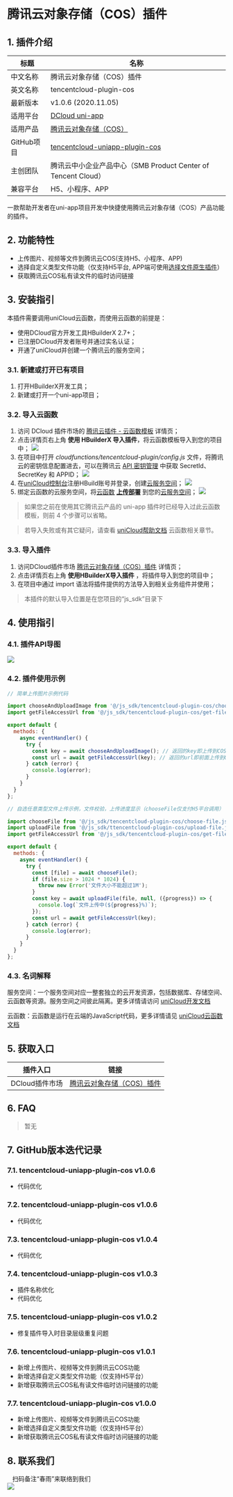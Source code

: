 # 腾讯云对象存储（COS）插件

## 1. 插件介绍
| 标题      | 名称    |
| ----     | ---------------- |
| 中文名称   | 腾讯云对象存储（COS）插件 |
| 英文名称   | tencentcloud-plugin-cos |
| 最新版本   | v1.0.6 (2020.11.05) |
| 适用平台   | [DCloud uni-app](https://uniapp.dcloud.net.cn) |
| 适用产品   | [腾讯云对象存储（COS）](https://cloud.tencent.com/product/cos) |
| GitHub项目| [tencentcloud-uniapp-plugin-cos](https://github.com/Tencent-Cloud-Plugins/tencentcloud-uniapp-plugin-cos) |
| 主创团队   | 腾讯云中小企业产品中心（SMB Product Center of Tencent Cloud） |
| 兼容平台   | H5、小程序、APP |

一款帮助开发者在uni-app项目开发中快捷使用腾讯云对象存储（COS）产品功能的插件。

## 2. 功能特性

- 上传图片、视频等文件到腾讯云COS(支持H5、小程序、APP)
- 选择自定义类型文件功能（仅支持H5平台, APP端可使用[选择文件原生插件](https://ext.dcloud.net.cn/search?q=%E6%96%87%E4%BB%B6%E9%80%89%E6%8B%A9&cat1=5)）
- 获取腾讯云COS私有读文件的临时访问链接

## 3. 安装指引

本插件需要调用uniCloud云函数，而使用云函数的前提是：

- 使用DCloud官方开发工具HBuilderX 2.7+；
- 已注册DCloud开发者账号并通过实名认证；
- 开通了uniCloud并创建一个腾讯云的服务空间；

### 3.1. 新建或打开已有项目

1. 打开HBuilderX开发工具；
1. 新建或打开一个uni-app项目；

### 3.2. 导入云函数

1. 访问 DCloud 插件市场的 [腾讯云插件 - 云函数模板](https://ext.dcloud.net.cn/plugin?id=2139) 详情页；
2. 点击详情页右上角 **使用 HBuilderX 导入插件**，将云函数模板导入到您的项目中；
![](./images/guide/guide-1.png)
3. 在项目中打开 _cloudfunctions/tencentcloud-plugin/config.js_ 文件，将腾讯云的密钥信息配置进去，可以在腾讯云 [API 密钥管理](https://console.cloud.tencent.com/cam/capi) 中获取 SecretId、SecretKey 和 APPID；
![](./images/guide/guide-2.png)
4. 在[uniCloud控制台](https://unicloud.dcloud.net.cn/login)注册HBuild账号并登录，创建[云服务空间](https://uniapp.dcloud.net.cn/uniCloud/concepts/space)；
![](./images/guide/guide-3.png)
5. 绑定云函数的云服务空间，将[云函数](https://uniapp.dcloud.net.cn/uniCloud/concepts/cloudfunction) [**上传部署**](https://uniapp.dcloud.net.cn/uniCloud/quickstart?id=rundebug) 到您的[云服务空间](https://uniapp.dcloud.net.cn/uniCloud/concepts/space)；
![](./images/guide/guide-4.png)

> 如果您之前在使用其它腾讯云产品的 uni-app 插件时已经导入过此云函数模板，则前 4 个步骤可以省略。

> 若导入失败或有其它疑问，请查看 [uniCloud帮助文档](https://uniapp.dcloud.io/uniCloud/README) 云函数相关章节。

### 3.3. 导入插件

1. 访问DCloud插件市场 [腾讯云对象存储（COS）插件](https://ext.dcloud.net.cn/plugin?id=2137) 详情页；
1. 点击详情页右上角 **使用HBuilderX导入插件** ，将插件导入到您的项目中；
1. 在项目中通过 import 语法将插件提供的方法导入到相关业务组件并使用；

> 本插件的默认导入位置是在您项目的“js_sdk”目录下

## 4. 使用指引

### 4.1. 插件API导图

![](./images/cos-guide.png)

### 4.2. 插件使用示例

```javascript
// 简单上传图片示例代码

import chooseAndUploadImage from '@/js_sdk/tencentcloud-plugin-cos/choose-and-upload-image.js';
import getFileAccessUrl from '@/js_sdk/tencentcloud-plugin-cos/get-file-access-url.js';

export default {
  methods: {
    async eventHandler() {
      try {
        const key = await chooseAndUploadImage(); // 返回的key即上传到COS的图片文件名（不包含域名部分，一般用来提交给后台接口保存到数据库）
        const url = await getFileAccessUrl(key); // 返回的url即前面上传到COS的图片的访问地址（包含临时签名）
      } catch (error) {
        console.log(error);
      }
    }
  }
};
```

```javascript
// 自选任意类型文件上传示例，文件校验，上传进度显示（chooseFile仅支付H5平台调用）

import chooseFile from '@/js_sdk/tencentcloud-plugin-cos/choose-file.js';
import uploadFile from '@/js_sdk/ttencentcloud-plugin-cos/upload-file.js';
import getFileAccessUrl from '@/js_sdk/tencentcloud-plugin-cos/get-file-access-url.js';

export default {
  methods: {
    async eventHandler() {
      try {
        const [file] = await chooseFile();
        if (file.size > 1024 * 1024) {
          throw new Error('文件大小不能超过1M');
        }
        const key = await uploadFile(file, null, ({progress}) => {
          console.log(`文件上传中(${progress}%)`);
        });
        const url = await getFileAccessUrl(key);
      } catch (error) {
        console.log(error);
      }
    }
  }
};
```

### 4.3. 名词解释

服务空间：一个服务空间对应一整套独立的云开发资源，包括数据库、存储空间、云函数等资源。服务空间之间彼此隔离。更多详情请访问 [uniCloud开发文档](https://uniapp.dcloud.io/uniCloud/concepts/space)

云函数：云函数是运行在云端的JavaScript代码，更多详情请见 [uniCloud云函数文档](https://uniapp.dcloud.io/uniCloud/cf-functions)

## 5. 获取入口

| 插件入口      | 链接    |
| ----     | ---------------- |
| DCloud插件市场 | [腾讯云对象存储（COS）插件](https://ext.dcloud.net.cn/plugin?id=2137) |

## 6. FAQ
> 暂无
>

## 7. GitHub版本迭代记录

### 7.1. tencentcloud-uniapp-plugin-cos v1.0.6

- 代码优化

### 7.2. tencentcloud-uniapp-plugin-cos v1.0.6

- 代码优化

### 7.3. tencentcloud-uniapp-plugin-cos v1.0.4

- 代码优化

### 7.4. tencentcloud-uniapp-plugin-cos v1.0.3

- 插件名称优化
- 代码优化

### 7.5. tencentcloud-uniapp-plugin-cos v1.0.2

- 修复插件导入时目录层级重复问题

### 7.6. tencentcloud-uniapp-plugin-cos v1.0.1

- 新增上传图片、视频等文件到腾讯云COS功能
- 新增选择自定义类型文件功能（仅支持H5平台）
- 新增获取腾讯云COS私有读文件临时访问链接的功能

### 7.7. tencentcloud-uniapp-plugin-cos v1.0.0

- 新增上传图片、视频等文件到腾讯云COS功能
- 新增选择自定义类型文件功能（仅支持H5平台）
- 新增获取腾讯云COS私有读文件临时访问链接的功能

## 8. 联系我们

&nbsp;&nbsp;&nbsp;扫码备注“春雨”来联络到我们</br>
![](../images/qrcode.png)